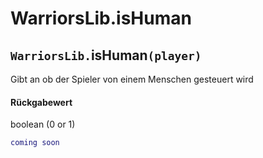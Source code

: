 # WarriorsLib.isHuman

## `WarriorsLib.`isHuman`(player)`

Gibt an ob der Spieler von einem Menschen gesteuert wird

#### Rückgabewert

boolean (0 or 1)

```lua
coming soon
```
